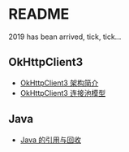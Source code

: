 # README

2019 has bean arrived, tick, tick...

## OkHttpClient3

-  [OkHttpClient3 架构简介](./OkHttpClient3架构简介.md)
-  [OkHttpClient3 连接池模型](./OkHttpClient3连接池模型.md)

## Java

-  [Java 的引用与回收](./Java的引用与回收.md)